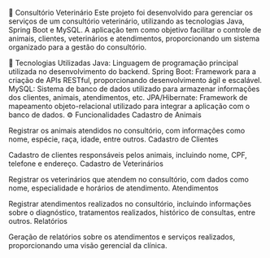 🐾 Consultório Veterinário
Este projeto foi desenvolvido para gerenciar os serviços de um consultório veterinário, utilizando as tecnologias Java, Spring Boot e MySQL. A aplicação tem como objetivo facilitar o controle de animais, clientes, veterinários e atendimentos, proporcionando um sistema organizado para a gestão do consultório.

🔧 Tecnologias Utilizadas
Java: Linguagem de programação principal utilizada no desenvolvimento do backend.
Spring Boot: Framework para a criação de APIs RESTful, proporcionando desenvolvimento ágil e escalável.
MySQL: Sistema de banco de dados utilizado para armazenar informações dos clientes, animais, atendimentos, etc.
JPA/Hibernate: Framework de mapeamento objeto-relacional utilizado para integrar a aplicação com o banco de dados.
⚙️ Funcionalidades
Cadastro de Animais

Registrar os animais atendidos no consultório, com informações como nome, espécie, raça, idade, entre outros.
Cadastro de Clientes

Cadastro de clientes responsáveis pelos animais, incluindo nome, CPF, telefone e endereço.
Cadastro de Veterinários

Registrar os veterinários que atendem no consultório, com dados como nome, especialidade e horários de atendimento.
Atendimentos

Registrar atendimentos realizados no consultório, incluindo informações sobre o diagnóstico, tratamentos realizados, histórico de consultas, entre outros.
Relatórios

Geração de relatórios sobre os atendimentos e serviços realizados, proporcionando uma visão gerencial da clínica.

